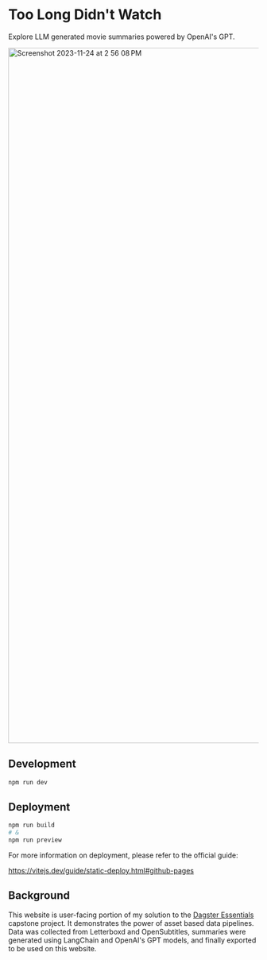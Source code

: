 # Too Long Didn't Watch

Explore LLM generated movie summaries powered by OpenAI's GPT.

<img width="1400" alt="Screenshot 2023-11-24 at 2 56 08 PM" src="https://github.com/cmpadden/too-long-didnt-watch/assets/5807118/bd5bd3cf-c21c-40c9-a575-3fbde29e4c1e">

## Development

```sh
npm run dev
```

## Deployment

```sh
npm run build
# &
npm run preview
```

For more information on deployment, please refer to the official guide:

https://vitejs.dev/guide/static-deploy.html#github-pages

## Background

This website is user-facing portion of my solution to the [Dagster
Essentials](https://github.com/cmpadden/dagster-essentials-capstone/) capstone project.
It demonstrates the power of asset based data pipelines. Data was collected from
Letterboxd and OpenSubtitles, summaries were generated using LangChain and OpenAI's GPT
models, and finally exported to be used on this website.
